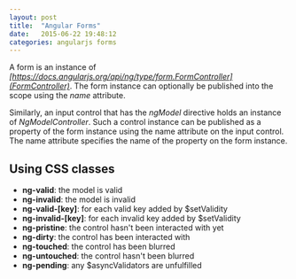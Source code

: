 ```yaml
---
layout: post
title:  "Angular Forms"
date:   2015-06-22 19:48:12
categories: angularjs forms
---
```

A form is an instance of *[https://docs.angularjs.org/api/ng/type/form.FormController](FormController)*. The form instance can optionally be published into the scope using the *name* attribute.

Similarly, an input control that has the *ngModel* directive holds an instance of *NgModelController*. Such a control instance can be published as a property of the form instance using the name attribute on the input control. The name attribute specifies the name of the property on the form instance.

## Using CSS classes

* **ng-valid**: the model is valid
* **ng-invalid**: the model is invalid
* **ng-valid-[key]**: for each valid key added by $setValidity
* **ng-invalid-[key]**: for each invalid key added by $setValidity
* **ng-pristine**: the control hasn't been interacted with yet
* **ng-dirty**: the control has been interacted with
* **ng-touched**: the control has been blurred
* **ng-untouched**: the control hasn't been blurred
* **ng-pending**: any $asyncValidators are unfulfilled